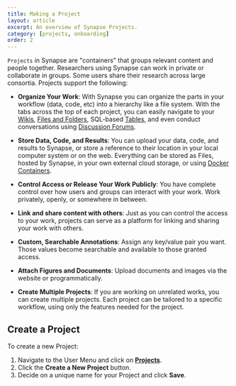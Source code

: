 ```yaml
---
title: Making a Project
layout: article
excerpt: An overview of Synapse Projects.
category: [projects, onboarding]
order: 2
---
```


`Projects` in Synapse are "containers" that groups relevant content and people together. Researchers using Synapse can work in private or collaborate in groups. Some users share their research across large consortia. Projects support the following:

* **Organize Your Work**: With Synapse you can organize the parts in your workflow (data, code, etc) into a hierarchy like a file system. With the tabs across the top of each project, you can easily navigate to your [Wikis](wikis.md), [Files and Folders](files_and_versioning.md), SQL-based [Tables](tables.md), and even conduct conversations using [Discussion Forums](discussion.md).

* **Store Data, Code, and Results**: You can upload your data, code, and results to Synapse, or store a reference to their location in your local computer system or on the web. Everything can be stored as Files, hosted by Synapse, in your own external cloud storage, or using [Docker Containers](http://docs.synapse.org/articles/docker.html).

* **Control Access or Release Your Work Publicly**: You have complete control over how users and groups can interact with your work. Work privately, openly, or somewhere in between.

* **Link and share content with others**: Just as you can control the access to your work, projects can serve as a platform for linking and sharing your work with others.

* **Custom, Searchable Annotations**: Assign any key/value pair you want. Those values become searchable and available to those granted access.

* **Attach Figures and Documents**: Upload documents and images via the website or programmatically.

* **Create Multiple Projects**: If you are working on unrelated works, you can create multiple projects. Each project can be tailored to a specific workflow, using only the features needed for the project.

## Create a Project

To create a new Project:

1. Navigate to the User Menu and click on [**Projects**](https://www.synapse.org/#!Profile:v/projects).
2. Click the **Create a New Project** button.
3. Decide on a unique name for your Project and click **Save**.
